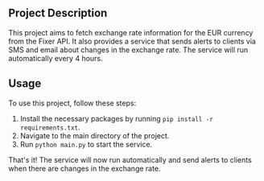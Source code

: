 ## Project Description
This project aims to fetch exchange rate information for the EUR currency from the Fixer API. It also provides a service that sends alerts to clients via SMS and email about changes in the exchange rate. The service will run automatically every 4 hours.

## Usage
To use this project, follow these steps:
1. Install the necessary packages by running `pip install -r requirements.txt`.
2. Navigate to the main directory of the project.
3. Run `python main.py` to start the service.

That's it! The service will now run automatically and send alerts to clients when there are changes in the exchange rate.

